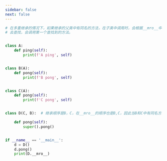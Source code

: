 ```yaml
---
sidebar: false
next: false
---
```

<BlogInfo/>






```python
# 在多重继承的情况下，如果继承的父类中有同名的方法，在子类中调用时，会根据__mro__中的调用顺序
# 去查找，会调用第一个查找到的方法。


class A:
    def ping(self):
        print(f'A ping', self)


class B(A):
    def pong(self):
        print(f'B pong', self)


class C(A):
    def pong(self):
        print(f'C pong', self)


class D(C, B):  # 继承顺序是B，C，在__mro__的顺序也是B,C，因此当B和C中有同名方法时，优先调用B中的方法

    def pong(self):
        super().pong()


if __name__ == '__main__':
    d = D()
    d.pong()
    print(D.__mro__)

```






<ActionBox />
        
<style>#top-box {margin-top:0.5rem!important;}</style>